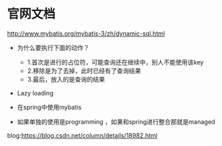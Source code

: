 # 官网文档

http://www.mybatis.org/mybatis-3/zh/dynamic-sql.html



* 为什么要执行下面的动作？
  * 1.首次是进行的占位符，可能查询还在继续中，别人不能使用该key
  * 2.移除是为了去掉，此时已经有了查询结果
  * 3.最后，放入的是查询的结果





* Lazy loading
* 在spring中使用mybatis
* 如果单独的使用是programming ，如果和spring进行整合那就是managed



blog:https://blog.csdn.net/column/details/18982.html


